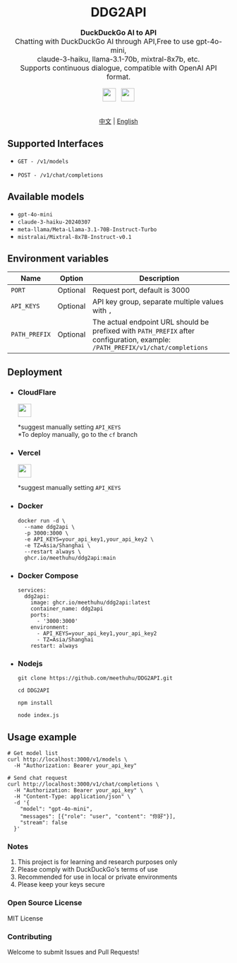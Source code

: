 <div align="center">
	<h1>DDG2API</h1>
	<p style="font-size: 16px">
		<b>DuckDuckGo AI to API</b>
		<br>
		Chatting with DuckDuckGo AI through API,Free to use gpt-4o-mini,
    <br>
    claude-3-haiku, llama-3.1-70b, mixtral-8x7b, etc.
		<br>
		Supports continuous dialogue, compatible with OpenAI API format.
	</p>
	<a href="https://deploy.workers.cloudflare.com/?url=https://github.com/meethuhu/ddg2api/actions/workflows/workers-deploy.yml">
  	<img src="https://deploy.workers.cloudflare.com/button" style="height: 30px;"/></a>
	<span>&nbsp;</span>
  <a href="https://vercel.com/new/clone?repository-url=https%3A%2F%2Fgithub.com%2Fmeethuhu%2FDDG2API">
  	<img src="https://vercel.com/button" style="height: 30px;"/></a>
	<br><br>

[中文](./doc/README_zh.md) | [English](./README.md)
</div>

## Supported Interfaces

- `GET - /v1/models`

- `POST - /v1/chat/completions`

## Available models

- `gpt-4o-mini`
- `claude-3-haiku-20240307`
- `meta-llama/Meta-Llama-3.1-70B-Instruct-Turbo`
- `mistralai/Mixtral-8x7B-Instruct-v0.1`

## Environment variables

| Name          | Option   | Description                                                                                                                    |
|---------------|----------|--------------------------------------------------------------------------------------------------------------------------------|
| `PORT`        | Optional | Request port, default is 3000                                                                                                  |
| `API_KEYS`    | Optional | API key group, separate multiple values with `,`                                                                               |
| `PATH_PREFIX` | Optional | The actual endpoint URL should be prefixed with `PATH_PREFIX` after configuration, example: `/PATH_PREFIX/v1/chat/completions` |

## Deployment

- ### CloudFlare

  <a href="https://deploy.workers.cloudflare.com/?url=https://github.com/meethuhu/ddg2api/actions/workflows/workers-deploy.yml">
  	<img src="https://deploy.workers.cloudflare.com/button" style="height: 30px;"/></a>

  *suggest manually setting `API_KEYS`  
  *To deploy manually, go to the `cf` branch

- ### Vercel

  <a href="https://vercel.com/new/clone?repository-url=https%3A%2F%2Fgithub.com%2Fmeethuhu%2FDDG2API">
  	<img src="https://vercel.com/button" style="height: 30px;"/></a>

  *suggest manually setting `API_KEYS`

- ### Docker

  ```shell
  docker run -d \
    --name ddg2api \
    -p 3000:3000 \
    -e API_KEYS=your_api_key1,your_api_key2 \
    -e TZ=Asia/Shanghai \
    --restart always \
    ghcr.io/meethuhu/ddg2api:main
  ```

- ### Docker Compose

  ```docker-compose
  services:
    ddg2api:
      image: ghcr.io/meethuhu/ddg2api:latest
      container_name: ddg2api
      ports:
        - '3000:3000'
      environment:
        - API_KEYS=your_api_key1,your_api_key2
        - TZ=Asia/Shanghai
      restart: always
  ```

- ### Nodejs

  ```shell
  git clone https://github.com/meethuhu/DDG2API.git

  cd DDG2API

  npm install

  node index.js
  ```

## Usage example

```shell
# Get model list
curl http://localhost:3000/v1/models \
  -H "Authorization: Bearer your_api_key"
```

```shell
# Send chat request
curl http://localhost:3000/v1/chat/completions \
  -H "Authorization: Bearer your_api_key" \
  -H "Content-Type: application/json" \
  -d '{
    "model": "gpt-4o-mini",
    "messages": [{"role": "user", "content": "你好"}],
    "stream": false
  }'
```

### Notes

1. This project is for learning and research purposes only
2. Please comply with DuckDuckGo's terms of use
3. Recommended for use in local or private environments
4. Please keep your keys secure

### Open Source License

MIT License

### Contributing

Welcome to submit Issues and Pull Requests!

